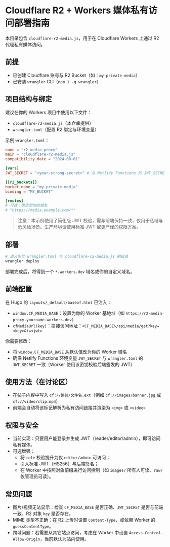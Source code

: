 # Cloudflare R2 + Workers 媒体私有访问部署指南

本目录包含 `cloudflare-r2-media.js`，用于在 Cloudflare Workers 上通过 R2 代理私有媒体访问。

## 前提
- 已创建 Cloudflare 账号与 R2 Bucket（如：`my-private-media`）
- 已安装 `wrangler` CLI（`npm i -g wrangler`）

## 项目结构与绑定
建议在你的 Workers 项目中使用以下文件：
- `cloudflare-r2-media.js`（本仓库提供）
- `wrangler.toml`（配置 R2 绑定与环境变量）

示例 `wrangler.toml`：

```toml
name = "r2-media-proxy"
main = "cloudflare-r2-media.js"
compatibility_date = "2024-08-01"

[vars]
JWT_SECRET = "<your-strong-secret>" # 与 Netlify Functions 的 JWT_SECRET 保持一致（前端不持有密钥）

[[r2_buckets]]
bucket_name = "my-private-media"
binding = "MY_BUCKET"

[routes]
# 可选：绑定到你的域名
# "https://media.example.com/*"
```

> 注意：本示例使用了简化版 JWT 校验，需与前端保持一致，仅用于私域与低风险场景。生产环境请使用标准 JWT 或更严谨的权限方案。

## 部署

```bash
# 进入包含 wrangler.toml 与 cloudflare-r2-media.js 的目录
wrangler deploy
```

部署完成后，将得到一个 `*.workers.dev` 域名或你的自定义域名。

## 前端配置
在 Hugo 的 `layouts/_default/baseof.html` 已注入：
- `window.CF_MEDIA_BASE`：设置为你的 Worker 基地址（如 `https://r2-media-proxy.yourname.workers.dev`）
- `cfMediaUrl(key)`：拼接访问地址：`<CF_MEDIA_BASE>/api/media/get?key=<key>&t=<jwt>`

你需要修改：
- 将 `window.CF_MEDIA_BASE` 从默认值改为你的 Worker 域名
- 确保 Netlify Functions 环境变量 `JWT_SECRET` 与 `wrangler.toml` 的 `JWT_SECRET` 一致（Worker 使用该密钥校验后端签发的 JWT）

## 使用方法（在讨论区）
- 在帖子内容中写入 `cf://路径/文件名.ext`（例如 `cf://images/banner.jpg` 或 `cf://video/clip.mp4`）
- 前端会自动将该标记解析为私有访问链接并渲染为 `<img>` 或 `<video>`

## 权限与安全
- 当前实现：只要用户能登录并生成 JWT（reader/editor/admin），即可访问私有媒体。
- 可选增强：
  - 将 `role` 校验提升为仅 `editor/admin` 可访问；
  - 引入标准 JWT（HS256）与后端签名；
  - 在 Worker 中按照对象前缀进行访问控制（如 `images/` 所有人可读、`raw/` 仅管理员可读）。

## 常见问题
- 图片/视频无法显示：检查 `CF_MEDIA_BASE` 是否正确、`JWT_SECRET` 是否与前端一致、R2 对象 `key` 是否存在。
- MIME 类型不正确：在 R2 上传时设置 `Content-Type`，或依赖 Worker 的 `guessContentType`。
- 跨域问题：若需要从其它站点访问，考虑在 Worker 中设置 `Access-Control-Allow-Origin`，当前默认为站内使用。